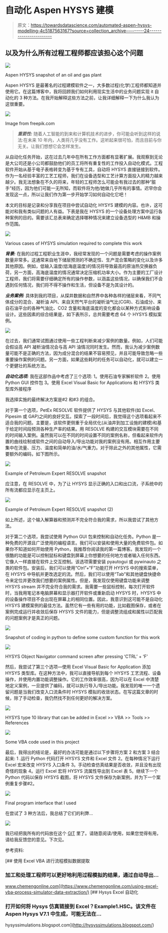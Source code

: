 # 自动化 Aspen HYSYS 建模

> 原文：<https://towardsdatascience.com/automated-aspen-hysys-modelling-4c5187563167?source=collection_archive---------24----------------------->

## 以及为什么所有过程工程师都应该担心这个问题

![](img/005368445df5b2bbe3d5d61f300776ef.png)

Aspen HYSYS snapshot of an oil and gas plant

Aspen HYSYS 是最著名的过程建模软件之一，大多数过程(化学)工程师都知道并使用它。在这篇博客中，我将回顾我们如何利用现实生活中的业务问题实现 it 自动化的 3 种方法。在我开始解释这些方法之前，让我详细解释一下为什么我认为这很重要。

![](img/84481f9051f1f2e704a01766dcfaf438.png)

Image from freepik.com

> ***重要性:*** 随着人工智能的到来和计算机技术的进步，你可能会听到这样的说法:在未来 10 年内，人类将几乎没有工作。这听起来很可怕，而且目前与你无关。让我们想想它会怎样发生。

从自动化任务开始，这在过去几年中在所有工作方面都有显著扩展。我观察到无论是大公司还是小公司都鼓励他们的员工将所有重复性的工作投入自动化模式。工程软件开始从基于电子表格转变为基于专有工具，自动将 HYSYS 直接链接到软件。作为一名经验丰富的工艺工程师，我们在设备选型和工艺计算方面投入的精力越来越少。我无法想象在不久的将来，年轻的工程师怎么可能会有我过去的那种“脏手”经历，因为他们可能一无所知，而软件将为他/她做几乎所有的事情。迟早你会发现这一点，所以让我们作为第一步开始学习如何自动化它吧！

本文的目标是记录和分享我在项目中尝试自动化 HYSYS 建模的内容。也许，这可能对和我有类似问题的人有益。下表是我在 HYSYS 的一个设备处理方案中运行各种案例的目的。需要该汇总表来确定选择哪种情况来建立设备选型的 H&MB 和操作范围。

![](img/2756eea0c9ea6ceb0602d2994aa74e10.png)

Various cases of HYSYS simulation required to complete this work

***背景:*** 在我的过程工程职业生涯中，我经常发现的一个问题是需要考虑的操作案例数量非常多。这通常来自地下储层预测的不确定性、生产混合策略的变化以及许多其他原因。例如，低输入温度(低海底温度)的情况将导致最高的原油热交换器负荷，另一方面，高海底温度的情况通常决定压缩机功率大小。作为主要的工厂设计工程师，我们将需要仔细确定所有的操作参数，以涵盖这些情况，以确保我们不会遇到任何情况，我们将不得不操作和生活，但设备不是为其设计的。

***业务案例:*** 具体到我的项目，从探井数据和自然界中各种各样的储层来看，不同气体成分的混合、凝析油 API、来自天然气平台的凝析油气比(CGR)、石油成分、来自石油平台的各种气油比、CO2 含量和海底温度的变化都会以某种方式影响设备设计。这些因素的综合结果是，如下表所示，总共需要考虑 64 个 HYSYS 模拟案例。

![](img/d8f5d956c39ccdbbb29c9a154a324562.png)

在过去，我们通常试图通过使用一些工程判断来减少案例的数量。例如，人们可能会假设高 API 凝析油情况会与高 API 油情况同时发生。然而，我认为减少案例数量可能不是正确的方法，因为成分混合的结果不容易预见，并且可能导致忽略一些重要操作案例的问题。另一方面，如果这些耗时的任务可以自动化，就可以建立一个更健壮的系统方法。

***自动化选项:*** 我在这部作品中考虑了三个选项:
1。使用石油专家解析软件
2。使用 Python GUI 控件包
3。使用 Excel Visual Basic for Applications 和 HYSYS 类型库外接程序

我选择实施的最终解决方案是#2 和#3 的组合。

对于第一个选项，PetEx RESOLVE 软件提供了 HYSYS 与其他软件(如 Excel、Pipesim 或 GAP)之间的良好交互。探索了一段时间后，我觉得这个选项看起来不适合我的问题。主要是，该软件更侧重于全局优化(从油井到加工设施的建模)和基于给定时间段预测各种生产率的结果。用 RESOLVE 构建的交互模块需要在不同的时间输入案例。虽然我可以在不同的时间设置不同的案例名称，但看起来软件内置的曲线绘制或软件之间的自动导入/导出功能对我的案例没有用。相互作用主要集中在流量、压力、温度和简单的油/水/气重力。对于除此之外的其他属性，它需要额外的编码，如下图所示。

![](img/079147c32a2287c6eefc202d6620e2f2.png)

Example of Petroleum Expert RESOLVE snapshot

应注意，在 RESOLVE 中，为了让 HYSYS 显示正确的入口和出口流，子系统中的所有流都应显示在主页上。

![](img/79501b10225d3f38b42f86365714aab6.png)

Example of Petroleum Expert RESOLVE snapshot (2)

如上所述，这个输入解算器和预测并不完全符合我的需求，所以我尝试了其他方法。

对于第二个选项，我尝试使用 Python GUI 包来控制和自动化任务。Python 是一种免费的开源且广泛使用的编程语言。我们可以安装和使用大量的免费软件包。如果你不知道如何开始使用 Python，我推荐你阅读我的第一篇博客。我发现的一个很酷的功能是可以控制鼠标和键盘到屏幕上你想要的任何地方或者输入任何东西。它像人一样直接在软件上交互控制。该选项需要安装 pyautogui 或 pywinauto 之类的软件包。安装后，我们可以使用“Ctrl”+“F”功能打开 HYSYS 中的搜索菜单，在 HYSYS 中导航并更改选定的流。然后，我们可以使用“Tab”和其他键盘快捷命令来定位并更改我们想要的案例属性。但是，我发现仅使用键盘功能来调整 HYSYS stream 并不完全符合我的需求。我需要一些鼠标控制，每次打开软件时，当我用笔记本电脑屏幕和显示器打开软件或重新启动 HYSYS 时，HYSYS 中的设备操作项目不会出现在屏幕上的相同位置。因此，我意识到这可能不是自动化 HYSYS 建模案例的最佳方法。虽然它有一些有用的功能，比如截图保存，或者在案例完成运行并收敛后保存 HYSYS 文件的能力，但是调整流组成和属性以匹配我的问题案例才是真正的问题。

![](img/d7502baf72d049375d47b26caa15ba30.png)

Snapshot of coding in python to define some custom function for this work

![](img/84ffb5bed1acbfc3be440f81708784ae.png)

HYSYS Object Navigator command screen after pressing ‘CTRL’ + ‘F’

然后，我尝试了第三个选项—使用 Excel Visual Basic for Application 添加 HYSYS 类型库。在这种方法中，我可以直接导航到每个 HYSYS 工艺流程、设备操作，并使用内置功能调整操作。它的工作效率很高，因为可以在 Excel 中清楚地定义案例，一旦提供了编码，就可以执行导入/导出功能。我发现的唯一一个遗留问题是当我们改变入口流条件时 HYSYS 模拟的收敛状态。在写这篇文章的时候，除了手动检查，我仍然找不到任何更好的解决方案。

![](img/84868eb6e4d187af9788215b6e8bb085.png)

HYSYS type 10 library that can be added in Excel >> VBA >> Tools >> References

![](img/9676befe3ebc9987fe0bde2e9020da7e.png)

Some VBA code used in this project

最后，我得出的结论是，最好的办法可能是通过以下步骤将方案 2 和方案 3 结合起来:
1 .运行 Python 代码打开 HYSYS 文件和 Excel 文件
2。在每种情况下运行 Excel 宏来改变 HYSYS 入口条件
3。手动检查仿真结果是否收敛，并且没有出现奇怪的现象
4。运行 Excel 宏将 HYSYS 流属性导出到 Excel 表
5。继续下一个 Python 代码以保存 HYSYS 截图，将 HYSYS 文件保存为新案例，并为下一个案例重复步骤#2。

![](img/0dfea0354440cd486c00220fe43913f0.png)

Final program interface that I used

在尝试了 3 种方法后，我总结了它们的利弊…

![](img/f4da440b6c584654d6dd1ba0b7cba957.png)

我已经把我所有的代码放在这个 [GIT](https://github.com/SuradechKKPB/AutomatedHYSYS) 里了。请随意阅读/使用，如果您觉得有用，请给我反馈您的意见。下次见。

参考资料:

[](https://www.chemengonline.com/using-excel-vba-process-simulator-data-extraction/) [## 使用 Excel VBA 进行流程模拟数据提取

### 加工和处理工程师可以更好地利用过程模拟的结果，通过自动导出…

www.chemengonline.com](https://www.chemengonline.com/using-excel-vba-process-simulator-data-extraction/) [](http://hysyssimulations.blogspot.com/) [## Hysys Excel 自动化

### 打开如何将 Hysys 仿真链接到 Excel？Example1.HSC。该文件在 Aspen Hysys V7.1 中生成，可能无法在…

hysyssimulations.blogspot.com](http://hysyssimulations.blogspot.com/)